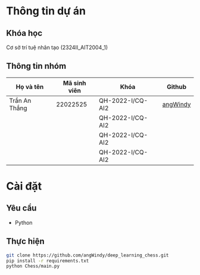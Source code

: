 # Thông tin dự án

## Khóa học

Cơ sở trí tuệ nhân tạo (2324II_AIT2004_1)

## Thông tin nhóm

| Họ và tên     | Mã sinh viên | Khóa             | Github                                  |
| ------------- | ------------ | ---------------- | --------------------------------------- |
| Trần An Thắng | 22022525     | QH-2022-I/CQ-AI2 | [angWindy](https://github.com/angWindy) |
|               |              | QH-2022-I/CQ-AI2 |                                         |
|               |              | QH-2022-I/CQ-AI2 |                                         |
|               |              | QH-2022-I/CQ-AI2 |                                         |

# Cài đặt

## Yêu cầu

- Python

## Thực hiện

```bash
git clone https://github.com/angWindy/deep_learning_chess.git
pip install -r requirements.txt
python Chess/main.py
```
